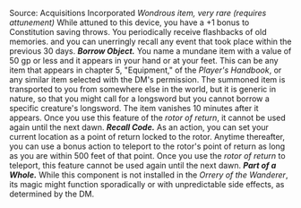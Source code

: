 Source: Acquisitions Incorporated
*Wondrous item, very rare (requires attunement)*
While attuned to this device, you have a +1 bonus to Constitution saving throws. You periodically receive flashbacks of old memories. and you can unerringly recall any event that took place within the previous 30 days.
***Borrow Object.*** You name a mundane item with a value of 50 gp or less and it appears in your hand or at your feet. This can be any item that appears in chapter 5, "Equipment," of the *Player's Handbook*, or any similar item selected with the DM's permission. The summoned item is transported to you from somewhere else in the world, but it is generic in nature, so that you might call for a longsword but you cannot borrow a specific creature's longsword. The item vanishes 10 minutes after it appears. Once you use this feature of the *rotor of return*, it cannot be used again until the next dawn.
***Recall Code.*** As an action, you can set your current location as a point of return locked to the rotor. Anytime thereafter, you can use a bonus action to teleport to the rotor's point of return as long as you are within 500 feet of that point. Once you use the *rotor of return* to teleport, this feature cannot be used again until the next dawn.
***Part of a Whole.*** While this component is not installed in the *Orrery of the Wanderer*, its magic might function sporadically or with unpredictable side effects, as determined by the DM.